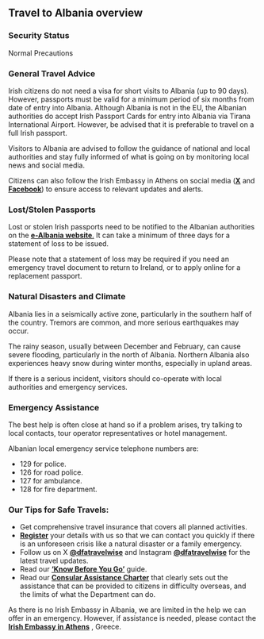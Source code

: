 ## Travel to Albania overview

### **Security Status**

Normal Precautions

### **General Travel Advice**

Irish citizens do not need a visa for short visits to Albania (up to 90 days). However, passports must be valid for a minimum period of six months from date of entry into Albania. Although Albania is not in the EU, the Albanian authorities do accept Irish Passport Cards for entry into Albania via Tirana International Airport. However, be advised that it is preferable to travel on a full Irish passport.

Visitors to Albania are advised to follow the guidance of national and local authorities and stay fully informed of what is going on by monitoring local news and social media.

Citizens can also follow the Irish Embassy in Athens on social media ([**X**](https://twitter.com/IrlEmbAthens) and [**Facebook**](https://www.facebook.com/EmbassyOfIrelandGreece)) to ensure access to relevant updates and alerts.

### **Lost/Stolen Passports**

Lost or stolen Irish passports need to be notified to the Albanian authorities on the [**e-Albania website**.](https://www.google.ie/url?sa=t&rct=j&q=&esrc=s&source=web&cd=&ved=2ahUKEwiUgK7W8MuFAxWTaEEAHVmTDvIQFnoECAYQAQ&url=https%3A%2F%2Fe-albania.al%2F&usg=AOvVaw33Mt6ra-W-Yb5hCSAslNRo&opi=89978449) It can take a minimum of three days for a statement of loss to be issued.

Please note that a statement of loss may be required if you need an emergency travel document to return to Ireland, or to apply online for a replacement passport.

### **Natural Disasters and Climate**

Albania lies in a seismically active zone, particularly in the southern half of the country. Tremors are common, and more serious earthquakes may occur.

The rainy season, usually between December and February, can cause severe flooding, particularly in the north of Albania. Northern Albania also experiences heavy snow during winter months, especially in upland areas.

If there is a serious incident, visitors should co-operate with local authorities and emergency services.

### **Emergency Assistance**

The best help is often close at hand so if a problem arises, try talking to local contacts, tour operator representatives or hotel management.

Albanian local emergency service telephone numbers are:

* 129 for police.
* 126 for road police.
* 127 for ambulance.
* 128 for fire department.

### **Our Tips for Safe Travels:**

* Get comprehensive travel insurance that covers all planned activities.
* [**Register**](https://www.ireland.ie/en/dfa/overseas-travel/citizens-registration/) your details with us so that we can contact you quickly if there is an unforeseen crisis like a natural disaster or a family emergency.
* Follow us on X [**@dfatravelwise**](https://www.twitter.com/DFATravelWise) and Instagram [**@dfatravelwise**](https://www.instagram.com/dfatravelwise/) for the latest travel updates.
* Read our [**‘Know Before You Go’**](https://www.ireland.ie/en/dfa/overseas-travel/know-before-you-go/) guide.
* Read our [**Consular Assistance Charter**](https://www.ireland.ie/en/dfa/overseas-travel/assistance-abroad/consular-assistance-charter/) that clearly sets out the assistance that can be provided to citizens in difficulty overseas, and the limits of what the Department can do.

As there is no Irish Embassy in Albania, we are limited in the help we can offer in an emergency. However, if assistance is needed, please contact the [**Irish Embassy in Athens**](https://www.ireland.ie/en/greece/athens/) , Greece.
